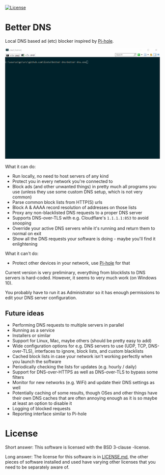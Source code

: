[![License](https://img.shields.io/badge/License-BSD%203--Clause-blue.svg)](https://opensource.org/licenses/BSD-3-Clause)

# Better DNS

Local DNS based ad (etc) blocker inspired by [Pi-hole](https://pi-hole.net).

![Better DNS in action](./better-dns.gif)

What it can do:

 - Run locally, no need to host servers of any kind
 - Protect you in every network you're connected to
 - Block ads (and other unwanted things) in pretty much all programs you use (unless they use some custom DNS setup, which is not very common)
 - Parse common block lists from HTTP(S) urls
 - Block A & AAAA record resolution of addresses on those lists
 - Proxy any non-blacklisted DNS requests to a proper DNS server
 - Supports DNS-over-TLS with e.g. Cloudflare's `1.1.1.1:853` to avoid snooping
 - Override your active DNS servers while it's running and return them to normal on exit
 - Show all the DNS requests your software is doing - maybe you'll find it enlightening
 
What it can't do:

 - Protect other devices in your network, use [Pi-hole](https://pi-hole.net) for that

Current version is very preliminary, everything from blocklists to DNS servers is hard-coded. However, it seems to very much work (on Windows 10).

You probably have to run it as Administrator so it has enough permissions to edit your DNS server configuration.


## Future ideas

 - Performing DNS requests to multiple servers in parallel
 - Running as a service
 - Installers or similar
 - Support for Linux, Mac, maybe others (should be pretty easy to add)
 - Wide configuration options for e.g. DNS servers to use (UDP, TCP, DNS-over-TLS), interfaces to ignore, block lists, and custom blacklists
 - Cached block lists in case your network isn't working perfectly when you launch the software
 - Periodically checking the lists for updates (e.g. hourly / daily)
 - Support for DNS-over-HTTPS as well as DNS-over-TLS to bypass some filters
 - Monitor for new networks (e.g. WiFi) and update their DNS settings as well
 - Potentially caching of some results, though OSes and other things have their own DNS caches that are often annoying enough as it is so maybe at least an option to disable it
 - Logging of blocked requests
 - Reporting interface similar to Pi-hole


# License

Short answer: This software is licensed with the BSD 3-clause -license.

Long answer: The license for this software is in [LICENSE.md](./LICENSE.md), the other pieces of software installed and used have varying other licenses that you need to be separately aware of.
